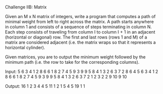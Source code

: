 Challenge IIB: Matrix

Given an M x N matrix of integers, write a program that computes a path of minimal weight from left to right across the matrix. A path starts anywhere in column 1 and consists of a sequence of steps terminating in column N. Each step consists of traveling from column I to column I + 1 in an adjacent (horizontal or diagonal) row. The first and last rows (rows 1 and M) of a matrix are considered adjacent (i.e. the matrix wraps so that it represents a horizontal cylinder).

Given matrices, you are to output the minimum weight followed by the minimum path (i.e. the row to take for the corresponding columns).

Input:
5 6
3 4 1 2 8 6
6 1 8 2 7 4
5 9 3 9 9 5
8 4 1 3 2 6
3 7 2 8 6 4
5 6
3 4 1 2 8 6
6 1 8 2 7 4
5 9 3 9 9 5
8 4 1 3 2 6
3 7 2 1 2 3
2 2
9 10
9 10

Output:
16
1 2 3 4 4 5
11
1 2 1 5 4 5
19
1 1

